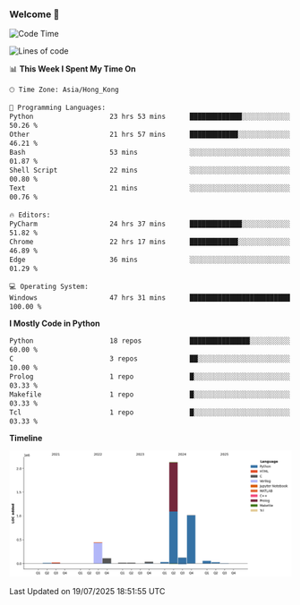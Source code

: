 ### Welcome 👋

<!--START_SECTION:waka-->
![Code Time](http://img.shields.io/badge/Code%20Time-2%2C375%20hrs%2025%20mins-blue)

![Lines of code](https://img.shields.io/badge/From%20Hello%20World%20I%27ve%20Written-4.0%20million%20lines%20of%20code-blue)

📊 **This Week I Spent My Time On** 

```text
🕑︎ Time Zone: Asia/Hong_Kong

💬 Programming Languages: 
Python                   23 hrs 53 mins      █████████████░░░░░░░░░░░░   50.26 % 
Other                    21 hrs 57 mins      ████████████░░░░░░░░░░░░░   46.21 % 
Bash                     53 mins             ░░░░░░░░░░░░░░░░░░░░░░░░░   01.87 % 
Shell Script             22 mins             ░░░░░░░░░░░░░░░░░░░░░░░░░   00.80 % 
Text                     21 mins             ░░░░░░░░░░░░░░░░░░░░░░░░░   00.76 % 

🔥 Editors: 
PyCharm                  24 hrs 37 mins      █████████████░░░░░░░░░░░░   51.82 % 
Chrome                   22 hrs 17 mins      ████████████░░░░░░░░░░░░░   46.89 % 
Edge                     36 mins             ░░░░░░░░░░░░░░░░░░░░░░░░░   01.29 % 

💻 Operating System: 
Windows                  47 hrs 31 mins      █████████████████████████   100.00 % 
```

**I Mostly Code in Python** 

```text
Python                   18 repos            ███████████████░░░░░░░░░░   60.00 % 
C                        3 repos             ██░░░░░░░░░░░░░░░░░░░░░░░   10.00 % 
Prolog                   1 repo              █░░░░░░░░░░░░░░░░░░░░░░░░   03.33 % 
Makefile                 1 repo              █░░░░░░░░░░░░░░░░░░░░░░░░   03.33 % 
Tcl                      1 repo              █░░░░░░░░░░░░░░░░░░░░░░░░   03.33 % 
```



**Timeline**

![Lines of Code chart](https://raw.githubusercontent.com/xhj2501/xhj2501/main/assets/bar_graph.png)


 Last Updated on 19/07/2025 18:51:55 UTC
<!--END_SECTION:waka-->

